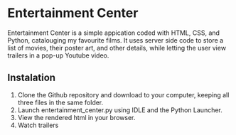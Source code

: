# Entertainment Center

Entertainment Center is a simple appication coded with HTML, CSS, and Python, catalouging my favourite films. It uses server side code to store a list of movies, their poster art, and other details, while letting the user view trailers in a pop-up Youtube video. 

## Instalation

1. Clone the Github repository and download to your computer, keeping all three files in the same folder.
2. Launch entertainment_center.py using IDLE and the Python Launcher. 
3. View the rendered html in your browser.
4. Watch trailers
